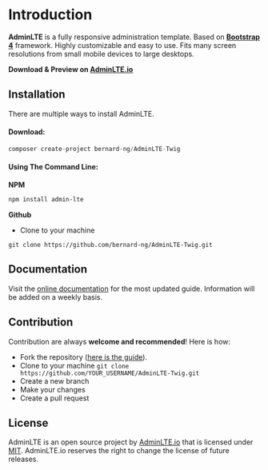 Introduction
============

**AdminLTE** is a fully responsive administration template. Based on **[Bootstrap 4](https://getbootstrap.com)** framework.
Highly customizable and easy to use. Fits many screen resolutions from small mobile devices to large desktops.

**Download & Preview on [AdminLTE.io](https://adminlte.io)**

Installation
------------
There are multiple ways to install AdminLTE.

#### Download:

```php
composer create-project bernard-ng/AdminLTE-Twig
```

#### Using The Command Line:

**NPM**
```bash
npm install admin-lte
```

**Github**

- Clone to your machine
```
git clone https://github.com/bernard-ng/AdminLTE-Twig.git
```

Documentation
-------------
Visit the [online documentation](https://adminlte.io/themes/AdminLTE/documentation/index.html) for the most
updated guide. Information will be added on a weekly basis.

Contribution
------------
Contribution are always **welcome and recommended**! Here is how:

- Fork the repository ([here is the guide](https://help.github.com/articles/fork-a-repo/)).
- Clone to your machine ```git clone https://github.com/YOUR_USERNAME/AdminLTE-Twig.git```
- Create a new branch
- Make your changes
- Create a pull request

License
-------
AdminLTE is an open source project by [AdminLTE.io](https://adminlte.io) that is licensed under [MIT](http://opensource.org/licenses/MIT). AdminLTE.io
reserves the right to change the license of future releases.

